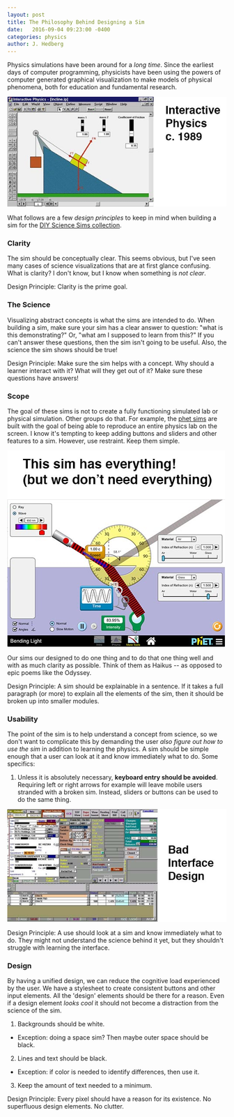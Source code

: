 ```yaml
---
layout: post
title: The Philosophy Behind Designing a Sim
date:   2016-09-04 09:23:00 -0400
categories: physics
author: J. Hedberg
---
```


Physics simulations have been around for a _long time_. Since the earliest days of computer programming, physicists have been using the powers of computer generated graphical visualization to make models of physical phenomena, both for education and fundamental research.

![classic](/img/classic-sim.jpg)

What follows are a few _design principles_ to keep in mind when building a sim for the [DIY Science Sims collection](/sims-catalog/).

### Clarity

The sim should be conceptually clear. This seems obvious, but I've seen many cases of science visualizations that are at first glance confusing. What is clarity? I don't know, but I know when something is _not clear_.

<p class="callout">Design Principle: Clarity is the prime goal.</p>

### The Science

Visualizing abstract concepts is what the sims are intended to do. When building a sim, make sure your sim has a clear answer to question: "what is this demonstrating?" Or, "what am I supposed to learn from this?" If you can't answer these questions, then the sim isn't going to be useful. Also, the science the sim shows should be true!

<p class="callout">Design Principle: Make sure the sim helps with a concept. Why should a learner interact with it? What will they get out of it? Make sure these questions have answers!</p>

### Scope

The goal of these sims is not to create a fully functioning simulated lab or physical simulation. Other groups do that. For example, the [phet sims](https://phet.colorado.edu/) are built with the goal of being able to reproduce an entire physics lab on the screen. I know it's tempting to keep adding buttons and sliders and other features to a sim. However, use restraint. Keep them simple.

![light](/img/phet-sim.jpg)

Our sims our designed to do one thing and to do that one thing well and with as much clarity as possible. Think of them as Haikus -- as opposed to epic poems like the Odyssey.

<p class="callout">Design Principle: A sim should be explainable in a sentence. If it takes a full paragraph (or more) to explain all the elements of the sim, then it should be broken up into smaller modules.</p>

### Usability

The point of the sim is to help understand a concept from science, so we don't want to complicate this by demanding the user _also figure out how to use the sim_ in addition to learning the physics. A sim should be simple enough that a user can look at it and know immediately what to do. Some specifics:

  1. Unless it is absolutely necessary, **keyboard entry should be avoided**. Requiring left or right arrows for example will leave mobile users stranded with a broken sim. Instead, sliders or buttons can be used to do the same thing.

![Bad user interface](/img/badui2.jpg)

<p class="callout">Design Principle: A use should look at a sim and know immediately what to do. They might not understand the science behind it yet, but they shouldn't struggle with learning the interface.</p>

### Design

By having a unified design, we can reduce the cognitive load experienced by the user. We have a stylesheet to create consistent buttons and other input elements. All the 'design' elements should be there for a reason. Even if a design element _looks cool_ it should not become a distraction from the science of the sim.

  1. Backgrounds should be white.
  - Exception: doing a space sim? Then maybe outer space should be black.
  2. Lines and text should be black.
  - Exception: if color is needed to identify differences, then use it.
  3. Keep the amount of text needed to a minimum.

<p class="callout">Design Principle: Every pixel should have a reason for its existence. No superfluous design elements. No clutter.</p>
